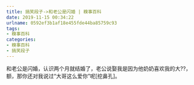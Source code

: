 ```yaml
---
title: 搞笑段子->和老公是闪婚 | 糗事百科
date: 2019-11-15 00:34:22
urlname: 0592ef3b1af18e455fde44ba85759c93
tags: 
- 糗事百科
categories:
- 糗事百科
- 搞笑段子
---
```

和老公是闪婚，认识两个月就结婚了，老公说娶我是因为他奶奶喜欢我的大??，额，那你还对我说过“大哥这么爱你”呢[挖鼻孔]。


